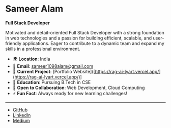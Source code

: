 # Sameer Alam  
**Full Stack Developer**

Motivated and detail-oriented Full Stack Developer with a strong foundation in web technologies and a passion for building efficient, scalable, and user-friendly applications. Eager to contribute to a dynamic team and expand my skills in a professional environment.

- 🌍  **Location**: India  
- 📧  **Email**: [sameer1098alam@gmail.com](mailto:sameer1098alam@gmail.com)  
- 🚀  **Current Project**: [Portfolio Website]([https://rag-ai-lyart.vercel.app/](https://rag-ai-lyart.vercel.app/)]
- 🧠  **Education**: Pursuing B.Tech in CSE  
- 🤝  **Open to Collaboration**: Web Development, Cloud Computing  
- ⚡  **Fun Fact**: Always ready for new learning challenges!  

---




- [GitHub](https://www.github.com/sameer1098alam)  
- [LinkedIn](https://www.linkedin.com/in/sameer-alam-7a3a59215/)  
- [Medium](https://medium.com/@sameer1098alam)  
